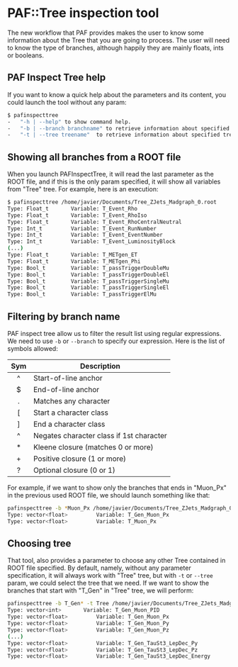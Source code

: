 # PAF::Tree inspection tool
The new workflow that PAF provides makes the user to know some information about the Tree that you are going to process. The user will need to know the type of branches, although happily they are mainly floats, ints or booleans.

## PAF Inspect Tree help
If you want to know a quick help about the parameters and its content, you could launch the tool without any param:
```sh
$ pafinspecttree
-	"-h | --help" to show command help.
-	"-b | --branch branchname" to retrieve information about specified branch.
-	"-t | --tree treename"  to retrieve information about specified tree.

```

## Showing all branches from a ROOT file
When you launch PAFInspectTree, it will read the last parameter as the ROOT file, and if this is the only param specified, it will show all variables from "Tree" tree. For example, here is an execution:
```sh
$ pafinspecttree /home/javier/Documents/Tree_ZJets_Madgraph_0.root
Type: Float_t 		Variable: T_Event_Rho
Type: Float_t 		Variable: T_Event_RhoIso
Type: Float_t 		Variable: T_Event_RhoCentralNeutral
Type: Int_t 		Variable: T_Event_RunNumber
Type: Int_t 		Variable: T_Event_EventNumber
Type: Int_t 		Variable: T_Event_LuminosityBlock
(...)
Type: Float_t 		Variable: T_METgen_ET
Type: Float_t 		Variable: T_METgen_Phi
Type: Bool_t 		Variable: T_passTriggerDoubleMu
Type: Bool_t 		Variable: T_passTriggerDoubleEl
Type: Bool_t 		Variable: T_passTriggerSingleMu
Type: Bool_t 		Variable: T_passTriggerSingleEl
Type: Bool_t 		Variable: T_passTriggerElMu

```

## Filtering by branch name
PAF inspect tree allow us to filter the result list using regular expressions. We need to use ```-b``` or ```--branch``` to specify our expression. Here is the list of symbols allowed:

| Sym | Description                              |
|:---:|------------------------------------------|
| ^   | Start-of-line anchor                     |
| $   | End-of-line anchor                       |
| .   | Matches any character                    |
| [   | Start a character class                  |
| ]   | End a character class                    |
| ^   | Negates character class if 1st character |
| *   | Kleene closure (matches 0 or more)       |
| +   | Positive closure (1 or more)             |
| ?   | Optional closure (0 or 1)                |

For example, if we want to show only the branches that ends in "Muon_Px" in the previous used ROOT file, we should launch something like that:
```sh
pafinspecttree -b *Muon_Px /home/javier/Documents/Tree_ZJets_Madgraph_0.root
Type: vector<float> 		Variable: T_Gen_Muon_Px
Type: vector<float> 		Variable: T_Muon_Px
```

## Choosing tree
That tool, also provides a parameter to choose any other Tree contained in ROOT file specified. By default, namely, without any parameter specification, it will always work with "Tree" tree, but with ```-t``` or ```--tree``` param, we could select the tree that we need. If we want to show the branches that start with "T_Gen" in "Tree" tree, we will perform:
```sh
pafinspecttree -b T_Gen* -t Tree /home/javier/Documents/Tree_ZJets_Madgraph_0.root
Type: vector<int> 		Variable: T_Gen_Muon_PID
Type: vector<float> 		Variable: T_Gen_Muon_Px
Type: vector<float> 		Variable: T_Gen_Muon_Py
Type: vector<float> 		Variable: T_Gen_Muon_Pz
(...)
Type: vector<float> 		Variable: T_Gen_TauSt3_LepDec_Py
Type: vector<float> 		Variable: T_Gen_TauSt3_LepDec_Pz
Type: vector<float> 		Variable: T_Gen_TauSt3_LepDec_Energy
```
